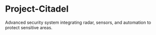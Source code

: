 # Project-Citadel
Advanced security system integrating radar, sensors, and automation to protect sensitive areas.
